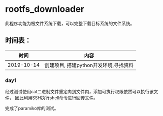 # rootfs\_downloader
此程序功能为根文件系统下载，可以完整下载目标系统的文件系统。

## 时间表：
|   时间     |   内容    |
|:----------:|-----------|
| 2019-10-14 | 创建项目, 搭建python开发环境,寻找资料  |


### day1
经过测试使用cat二进制文件重定向到文件内，添加可执行权限依然可以执行该文件，
因此利用SSH执行shell命令进行回传文件。

完成了paramiko库的测试。
